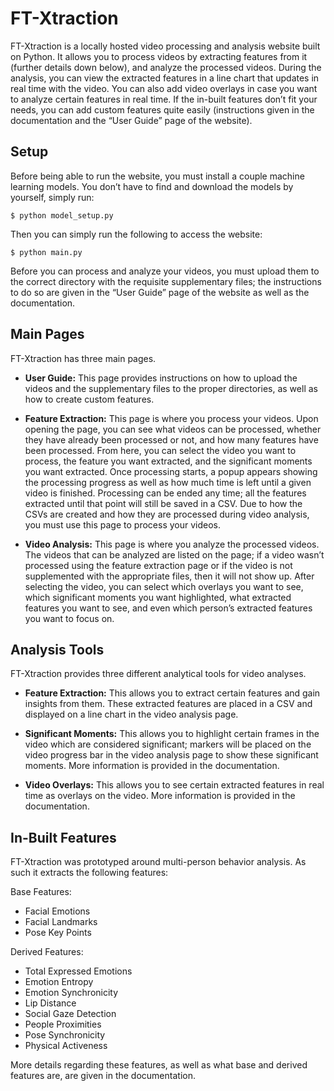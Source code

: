 # FT-Xtraction
FT-Xtraction is a locally hosted video processing and analysis website built on Python. It allows you to process videos by extracting features from it (further details down below), and analyze the processed videos. During the analysis, you can view the extracted features in a line chart that updates in real time with the video. You can also add video overlays in case you want to analyze certain features in real time. If the in-built features don’t fit your needs, you can add custom features quite easily (instructions given in the documentation and the “User Guide” page of the website).

## Setup

Before being able to run the website, you must install a couple machine learning models. You don’t have to find and download the models by yourself, simply run:

```console
$ python model_setup.py
```

Then you can simply run the following to access the website:

```console
$ python main.py
```
Before you can process and analyze your videos, you must upload them to the correct directory with the requisite supplementary files; the instructions to do so are given in the “User Guide” page of the website as well as the documentation.

## Main Pages
FT-Xtraction has three main pages.

- **User Guide:** This page provides instructions on how to upload the videos and the supplementary files to the proper directories, as well as how to create custom features.

- **Feature Extraction:** This page is where you process your videos. Upon opening the page, you can see what videos can be processed, whether they have already been processed or not, and how many features have been processed. From here, you can select the video you want to process, the feature you want extracted, and the significant moments you want extracted. Once processing starts, a popup appears showing the processing progress as well as how much time is left until a given video is finished. Processing can be ended any time; all the features extracted until that point will still be saved in a CSV. Due to how the CSVs are created and how they are processed during video analysis, you must use this page to process your videos.

- **Video Analysis:** This page is where you analyze the processed videos. The videos that can be analyzed are listed on the page; if a video wasn’t processed using the feature extraction page or if the video is not supplemented with the appropriate files, then it will not show up. After selecting the video, you can select which overlays you want to see, which significant moments you want highlighted, what extracted features you want to see, and even which person’s extracted features you want to focus on.

## Analysis Tools
FT-Xtraction provides three different analytical tools for video analyses. 

- **Feature Extraction:** This allows you to extract certain features and gain insights from them. These extracted features are placed in a CSV and displayed on a line chart in the video analysis page. 

- **Significant Moments:** This allows you to highlight certain frames in the video which are considered significant; markers will be placed on the video progress bar in the video analysis page to show these significant moments. More information is provided in the documentation.

- **Video Overlays:** This allows you to see certain extracted features in real time as overlays on the video. More information is provided in the documentation.

## In-Built Features
FT-Xtraction was prototyped around multi-person behavior analysis. As such it extracts the following features:

Base Features:
- Facial Emotions
- Facial Landmarks
- Pose Key Points

Derived Features:
- Total Expressed Emotions
- Emotion Entropy
- Emotion Synchronicity
- Lip Distance
- Social Gaze Detection
- People Proximities
- Pose Synchronicity
- Physical Activeness

More details regarding these features, as well as what base and derived features are, are given in the documentation.
